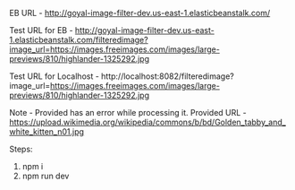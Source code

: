 EB URL - http://goyal-image-filter-dev.us-east-1.elasticbeanstalk.com/


Test URL for EB - http://goyal-image-filter-dev.us-east-1.elasticbeanstalk.com/filteredimage?image_url=https://images.freeimages.com/images/large-previews/810/highlander-1325292.jpg

Test URL for Localhost - http://localhost:8082/filteredimage?image_url=https://images.freeimages.com/images/large-previews/810/highlander-1325292.jpg


Note - Provided has an error while processing it.
Provided URL - https://upload.wikimedia.org/wikipedia/commons/b/bd/Golden_tabby_and_white_kitten_n01.jpg

Steps:
1. npm i
2. npm run dev

